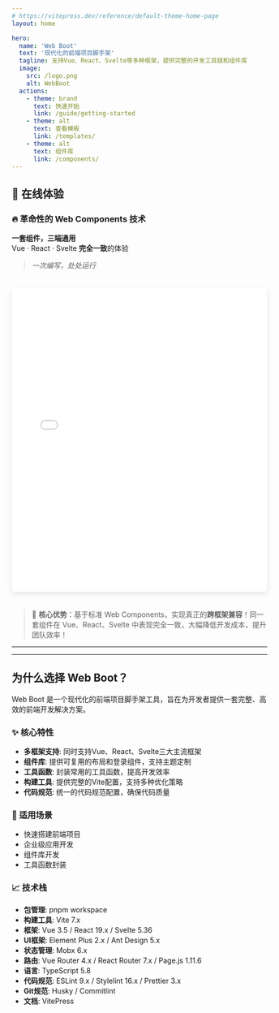 ```yaml
---
# https://vitepress.dev/reference/default-theme-home-page
layout: home

hero:
  name: 'Web Boot'
  text: '现代化的前端项目脚手架'
  tagline: 支持Vue、React、Svelte等多种框架，提供完整的开发工具链和组件库
  image:
    src: /logo.png
    alt: WebBoot
  actions:
    - theme: brand
      text: 快速开始
      link: /guide/getting-started
    - theme: alt
      text: 查看模板
      link: /templates/
    - theme: alt
      text: 组件库
      link: /components/
---
```


## 🎯 在线体验

### 🔥 革命性的 Web Components 技术

**一套组件，三端通用**  
Vue · React · Svelte **完全一致**的体验

> _一次编写，处处运行_

<iframe 
  src="/web-boot/demo/index.html" 
  width="100%" 
  height="600px" 
  frameborder="0"
  style="border: none; border-radius: 8px; box-shadow: 0 4px 12px rgba(0,0,0,0.1); margin: 20px 0;">
</iframe>

> 🚀 **核心优势**：基于标准 Web Components，实现真正的**跨框架兼容**！同一套组件在 Vue、React、Svelte 中表现完全一致，大幅降低开发成本，提升团队效率！

---

---

<style>
:root {
  --vp-home-hero-name-color: transparent;
  --vp-home-hero-name-background: -webkit-linear-gradient(120deg, #bd34fe 30%, #41d1ff);
}

.VPHero {
  position: relative;
  padding: 0;
  overflow: hidden;
  margin-bottom: 24px;
}

.VPHero .container {
  display: flex;
  align-items: center;
  justify-content: space-between;
  max-width: 1152px;
  margin: 0 auto;
  padding: 24px;
  gap: 120px;
}

.VPHero .main {
  flex: 1;
  max-width: 592px;
  padding-right: 48px;
}

.VPHero .image-container {
  position: relative;
  width: 240px;
  height: 240px;
  margin: 0;
  margin-left: 48px;
  transform: none;
}

.VPHero .image {
  position: relative;
  width: 240px;
  height: 240px;
  z-index: 1;
  animation: float 6s ease-in-out infinite;
}

.VPHero .image-bg {
  position: absolute;
  top: 50%;
  left: 50%;
  transform: translate(-50%, -50%);
  width: 320px;
  height: 320px;
  background: radial-gradient(
    circle at center,
    rgba(65, 209, 255, 0.1) 0%,
    rgba(65, 209, 255, 0.05) 35%,
    rgba(189, 52, 254, 0.05) 70%,
    rgba(189, 52, 254, 0.1) 100%
  );
  border-radius: 50%;
  animation: pulse 4s ease-in-out infinite;
}

.VPHero .image-bg::before {
  content: '';
  position: absolute;
  top: -5%;
  left: -5%;
  right: -5%;
  bottom: -5%;
  border-radius: 50%;
  background: radial-gradient(
    circle at center,
    rgba(65, 209, 255, 0.05) 0%,
    rgba(189, 52, 254, 0.05) 100%
  );
  animation: rotate 10s linear infinite;
}

@keyframes float {
  0%, 100% {
    transform: translateY(0);
  }
  50% {
    transform: translateY(-10px);
  }
}

@keyframes pulse {
  0%, 100% {
    transform: translate(-50%, -50%) scale(1);
  }
  50% {
    transform: translate(-50%, -50%) scale(1.05);
  }
}

@keyframes rotate {
  from {
    transform: rotate(0deg);
  }
  to {
    transform: rotate(360deg);
  }
}

@media (min-width: 640px) {
  .VPHero .image-container,
  .VPHero .image {
    width: 280px;
    height: 280px;
  }
  .VPHero .image-bg {
    width: 360px;
    height: 360px;
  }
}

@media (min-width: 960px) {
  .VPHero .image-container,
  .VPHero .image {
    width: 320px;
    height: 320px;
  }
  .VPHero .image-bg {
    width: 400px;
    height: 400px;
  }
}

.VPHome .VPFeatures {
  margin-top: 16px;
  padding-top: 16px;
}
</style>

## 为什么选择 Web Boot？

Web Boot 是一个现代化的前端项目脚手架工具，旨在为开发者提供一套完整、高效的前端开发解决方案。

### ✨ 核心特性

- **多框架支持**: 同时支持Vue、React、Svelte三大主流框架
- **组件库**: 提供可复用的布局和登录组件，支持主题定制
- **工具函数**: 封装常用的工具函数，提高开发效率
- **构建工具**: 提供完整的Vite配置，支持多种优化策略
- **代码规范**: 统一的代码规范配置，确保代码质量

### 🎯 适用场景

- 快速搭建前端项目
- 企业级应用开发
- 组件库开发
- 工具函数封装

### 📈 技术栈

- **包管理**: pnpm workspace
- **构建工具**: Vite 7.x
- **框架**: Vue 3.5 / React 19.x / Svelte 5.36
- **UI框架**: Element Plus 2.x / Ant Design 5.x
- **状态管理**: Mobx 6.x
- **路由**: Vue Router 4.x / React Router 7.x / Page.js 1.11.6
- **语言**: TypeScript 5.8
- **代码规范**: ESLint 9.x / Stylelint 16.x / Prettier 3.x
- **Git规范**: Husky / Commitlint
- **文档**: VitePress
